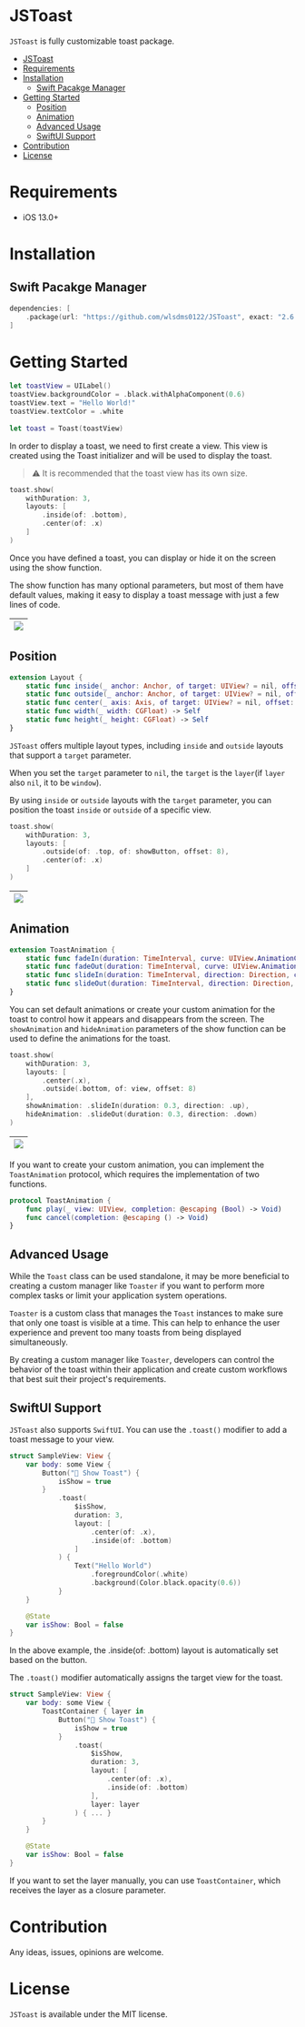 # JSToast
`JSToast` is fully customizable toast package.

- [JSToast](#jstoast)
- [Requirements](#requirements)
- [Installation](#installation)
  - [Swift Pacakge Manager](#swift-pacakge-manager)
- [Getting Started](#getting-started)
  - [Position](#position)
  - [Animation](#animation)
  - [Advanced Usage](#advanced-usage)
  - [SwiftUI Support](#swiftui-support)
- [Contribution](#contribution)
- [License](#license)

# Requirements
- iOS 13.0+
# Installation
## Swift Pacakge Manager
```swift
dependencies: [
    .package(url: "https://github.com/wlsdms0122/JSToast", exact: "2.6.2")
]
```

# Getting Started
```swift
let toastView = UILabel()
toastView.backgroundColor = .black.withAlphaComponent(0.6)
toastView.text = "Hello World!"
toastView.textColor = .white
                
let toast = Toast(toastView)
```

In order to display a toast, we need to first create a view.
This view is created using the Toast initializer and will be used to display the toast.

> ⚠️ It is recommended that the toast view has its own size.

```swift
toast.show(
    withDuration: 3,
    layouts: [
        .inside(of: .bottom), 
        .center(of: .x)
    ]
)
```  

Once you have defined a toast, you can display or hide it on the screen using the show function. 

The show function has many optional parameters, but most of them have default values, making it easy to display a toast message with just a few lines of code.

| <image src="https://user-images.githubusercontent.com/11141077/231676017-c16cdeea-7845-4186-829b-30a80df313f8.gif" /> |
|-|

## Position
```swift
extension Layout {
    static func inside(_ anchor: Anchor, of target: UIView? = nil, offset: CGFloat = 0, ignoresSafeArea: Bool = false) -> Self
    static func outside(_ anchor: Anchor, of target: UIView? = nil, offset: CGFloat = 0) -> Self
    static func center(_ axis: Axis, of target: UIView? = nil, offset: CGFloat = 0, ignoresSafeArea: Bool = false) -> Self
    static func width(_ width: CGFloat) -> Self
    static func height(_ height: CGFloat) -> Self
}
```

`JSToast` offers multiple layout types, including `inside` and `outside` layouts that support a `target` parameter.

When you set the `target` parameter to `nil`, the `target` is the `layer`(if `layer` also `nil`, it to be `window`).

By using `inside` or `outside` layouts with the `target` parameter, you can position the toast `inside` or `outside` of a specific view.


```swift
toast.show(
    withDuration: 3,
    layouts: [
        .outside(of: .top, of: showButton, offset: 8),
        .center(of: .x)
    ]
)
```
| <image src="https://user-images.githubusercontent.com/11141077/231676008-c9f64fe0-ccc8-40ef-b3f7-6394cc41e80d.gif" /> |
|-|

## Animation
```swift
extension ToastAnimation {
    static func fadeIn(duration: TimeInterval, curve: UIView.AnimationCurve = .easeInOut) -> Self
    static func fadeOut(duration: TimeInterval, curve: UIView.AnimationCurve = .easeInOut) -> Self
    static func slideIn(duration: TimeInterval, direction: Direction, curve: UIView.AnimationCurve = .easeInOut, offset: CGFloat? = nil) -> Self
    static func slideOut(duration: TimeInterval, direction: Direction, curve: UIView.AnimationCurve = .easeInOut, offset: CGFloat? = nil) -> Self
}
```

You can set default animations or create your custom animation for the toast to control how it appears and disappears from the screen. The `showAnimation` and `hideAnimation` parameters of the show function can be used to define the animations for the toast.

```swift
toast.show(
    withDuration: 3,
    layouts: [
        .center(.x),
        .outside(.bottom, of: view, offset: 8)
    ],
    showAnimation: .slideIn(duration: 0.3, direction: .up),
    hideAnimation: .slideOut(duration: 0.3, direction: .down)
)
```

| <image src="https://user-images.githubusercontent.com/11141077/231681764-b60dfadb-d2f4-4210-b31f-92732fefa20b.gif" /> |
|-|

If you want to create your custom animation, you can implement the `ToastAnimation` protocol, which requires the implementation of two functions.

```swift
protocol ToastAnimation {
    func play(_ view: UIView, completion: @escaping (Bool) -> Void)
    func cancel(completion: @escaping () -> Void)
}
```

## Advanced Usage
While the `Toast` class can be used standalone, it may be more beneficial to creating a custom manager like `Toaster` if you want to perform more complex tasks or limit your application system operations.

`Toaster` is a custom class that manages the `Toast` instances to make sure that only one toast is visible at a time. This can help to enhance the user experience and prevent too many toasts from being displayed simultaneously.

By creating a custom manager like `Toaster`, developers can control the behavior of the toast within their application and create custom workflows that best suit their project's requirements.

## SwiftUI Support
`JSToast` also supports `SwiftUI`. You can use the `.toast()` modifier to add a toast message to your view.

```swift
struct SampleView: View {
    var body: some View {
        Button("🍞 Show Toast") {
            isShow = true
        }
            .toast(
                $isShow,
                duration: 3,
                layout: [
                    .center(of: .x),
                    .inside(of: .bottom)
                ]
            ) {
                Text("Hello World")
                    .foregroundColor(.white)
                    .background(Color.black.opacity(0.6))
            }
    }

    @State
    var isShow: Bool = false
}
```

In the above example, the .inside(of: .bottom) layout is automatically set based on the button. 

The `.toast()` modifier automatically assigns the target view for the toast.

```swift
struct SampleView: View {
    var body: some View {
        ToastContainer { layer in
            Button("🍞 Show Toast") {
                isShow = true
            }
                .toast(
                    $isShow,
                    duration: 3,
                    layout: [
                        .center(of: .x),
                        .inside(of: .bottom)
                    ],
                    layer: layer
                ) { ... }
        }
    }

    @State
    var isShow: Bool = false
}
```

If you want to set the layer manually, you can use `ToastContainer`, which receives the layer as a closure parameter.

# Contribution

Any ideas, issues, opinions are welcome.

# License

`JSToast` is available under the MIT license.
